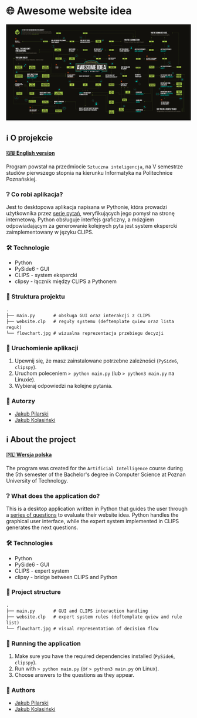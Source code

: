 # 🌐 Awesome website idea

<a id="flowchart"></a>

<p align="center"><img src="flowchart.jpg" width="800" alt="Flowchart"/></p>

## ℹ️ O projekcie

#### [🇬🇧 English version](#ℹ️-about-the-project)

Program powstał na przedmiocie `Sztuczna inteligencja`, na V semestrze studiów pierwszego stopnia na kierunku Informatyka na Politechnice Poznańskiej.

### ❔ Co robi aplikacja?

Jest to desktopowa aplikacja napisana w Pythonie, która prowadzi użytkownika przez [serię pytań](#flowchart), weryfikujących jego pomysł na stronę internetową. Python obsługuje interfejs graficzny, a mózgiem odpowiadającym za generowanie kolejnych pyta jest system ekspercki zaimplementowany w języku CLIPS.

### 🛠️ Technologie

* Python
* PySide6 - GUI
* CLIPS - system ekspercki
* clipsy - łącznik między CLIPS a Pythonem

### 📁 Struktura projektu

```
.
├── main.py       # obsługa GUI oraz interakcji z CLIPS
├── website.clp   # reguły systemu (deftemplate qview oraz lista reguł)
└── flowchart.jpg # wizualna reprezentacja przebiegu decyzji
```

### 🚀 Uruchomienie aplikacji

1. Upewnij się, że masz zainstalowane potrzebne zależności (`PySide6`, `clipspy`).
2. Uruchom poleceniem `> python main.py` (lub `> python3 main.py` na Linuxie).
3. Wybieraj odpowiedzi na kolejne pytania.

### 👥 Autorzy

* [Jakub Pilarski](https://github.com/jpilarski)
* [Jakub Kolasiński](https://github.com/KubotKolas)

## ℹ️ About the project

#### [🇵🇱 Wersja polska](#ℹ️-o-projekcie)

The program was created for the `Artificial Intelligence` course during the 5th semester of the Bachelor's degree in Computer Science at Poznan University of Technology.

### ❔ What does the application do?

This is a desktop application written in Python that guides the user through a [series of questions](#flowchart) to evaluate their website idea. Python handles the graphical user interface, while the expert system implemented in CLIPS generates the next questions.

### 🛠️ Technologies

* Python
* PySide6 - GUI
* CLIPS - expert system
* clipsy - bridge between CLIPS and Python

### 📁 Project structure

```
.
├── main.py       # GUI and CLIPS interaction handling
├── website.clp   # expert system rules (deftemplate qview and rule list)
└── flowchart.jpg # visual representation of decision flow
```

### 🚀 Running the application

1. Make sure you have the required dependencies installed (`PySide6`, `clipspy`).
2. Run with `> python main.py` (or `> python3 main.py` on Linux).
3. Choose answers to the questions as they appear.

### 👥 Authors

* [Jakub Pilarski](https://github.com/jpilarski)
* [Jakub Kolasiński](https://github.com/KubotKolas)
